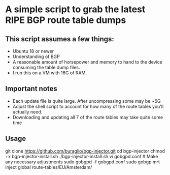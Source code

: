 # A simple script to grab the latest RIPE BGP route table dumps

## This script assumes a few things:

* Ubuntu 18 or newer
* Understanding of BGP
* A reasonable amount of horsepower and memory to hand to the device consuming the table dump files.
* I run this on a VM with 16G of RAM.

## Important notes
* Each update file is quite large. After uncompressing some may be ~6G
* Adjust the shell script to account for how many of the route tables you'll actually need.
* Downloading and updating all 7 of the route tables may take quite some time

## Usage

  git clone https://github.com/buraglio/bgp-injector.git
  cd bgp-injector
  chmod +x bgp-injector-install.sh
  ./bgp-injector-install.sh
  vi gobgpd.conf # Make any necessary adjustments
  sudo gobgpd -f gobgpd.conf
  sudo gobgp mrt inject global route-tables/EU/Amsterdam/<filename>
